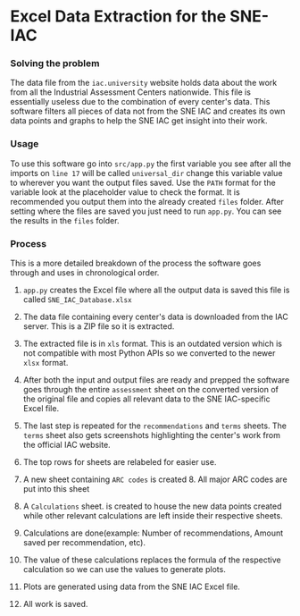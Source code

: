 # Excel Data Extraction for the SNE-IAC

### Solving the problem
The data file from the `iac.university` website holds data about the work from all the Industrial Assessment Centers nationwide. This file is essentially useless due to the combination of every center's data. This software filters all pieces of data not from the SNE IAC and creates its own data points and graphs to help the SNE IAC get insight into their work. 

### Usage
To use this software go into `src/app.py` the first variable you see after all the imports on `line 17` will be called `universal_dir` change this variable value to wherever you want the output files saved. Use the `PATH` format for the variable look at the placeholder value to check the format. It is recommended you output them into the already created `files` folder. After setting where the files are saved you just need to run `app.py`. You can see the results in the `files` folder. 

### Process

This is a more detailed breakdown of the process the software goes through and uses in chronological order. 

1. `app.py` creates the Excel file where all the output data is saved this file is called `SNE_IAC_Database.xlsx`

2. The data file containing every center's data is downloaded from the IAC server. This is a ZIP file so it is extracted.

3. The extracted file is in `xls` format. This is an outdated version which is not compatible with most Python APIs so we converted to the newer `xlsx` format.

4. After both the input and output files are ready and prepped the software goes through the entire `assessment` sheet on the converted version of the original file and copies all relevant data to the SNE IAC-specific Excel file. 

5. The last step is repeated for the `recommendations` and `terms` sheets. The `terms` sheet also gets screenshots highlighting the center's work from the official IAC website. 

6. The top rows for sheets are relabeled for easier use.

7. A new sheet containing `ARC codes` is created 8. All major ARC codes are put into this sheet 

8. A `Calculations` sheet. is created to house the new data points created while other relevant calculations are left inside their respective sheets.

9. Calculations are done(example: Number of recommendations, Amount saved per recommendation, etc).

10. The value of these calculations replaces the formula of the respective calculation so we can use the values to generate plots.

11. Plots are generated using data from the SNE IAC Excel file. 

12. All work is saved.  
